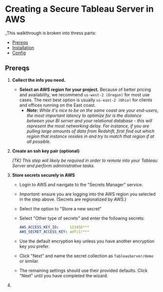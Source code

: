 # Creating a Secure Tableau Server in AWS

_This walkthrough is broken into thress parts:

* [Prereqs](#Prereqs)
* [Installation](#Installation)
* [Config](#Config)

## Prereqs

1. **Collect the info you need.**

    * **Select an AWS region for your project.** Because of better pricing and availability, we  recommend `us-west-2 (Oregon)` for most use cases. The next best option is usually `us-east-2 (Ohio)` for clients and offices running on the East coast.
        * _**Note:** While it's nice to be on the same coast are your end-users, the most important latency to optimize for is the distance between your BI server and your relational database - this will represent the most networking delay. For instance, if you are pulling large amounts of data from Redshift, first find out which region that instance resides in and try to match that region if at all possible._

2. **Create an ssh key pair (optional)**

    _[TK] This step will likely be required in order to remote into your Tableau Server and perform administrative tasks._

3. **Store secrets securely in AWS**

    * Login to AWS and navigate to the "Secrets Manager" service.
    * *Important:* ensure you are logging into the AWS region you selected in the step above. (Secrets are regionalized by AWS.)
    * Select the option to "Store a new secret"
    * Select "Other type of secrets" and enter the following secrets:

        ```yaml
        AWS_ACCESS_KEY_ID:     123456***
        AWS_SECRET_ACCESS_KEY: adfc1!***
        ```

    * Use the default encryption key unless you have another encryption key you prefer.
    * Click "Next" and name the secret collection as `TableauServer/demo` or similar.
    * The remaining settings should use their provided defaults. Click "Next" until you have completed the wizard.

4. 
